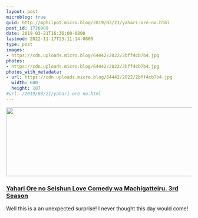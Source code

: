 ```yaml
---
layout: post
microblog: true
guid: http://mphilpot.micro.blog/2019/03/21/yahari-ore-no.html
post_id: 1726989
date: 2019-03-21T16:36:00-0800
lastmod: 2022-11-17T23:11:14-0800
type: post
images:
- https://cdn.uploads.micro.blog/64442/2022/2bff4cb7b4.jpg
photos:
- https://cdn.uploads.micro.blog/64442/2022/2bff4cb7b4.jpg
photos_with_metadata:
- url: https://cdn.uploads.micro.blog/64442/2022/2bff4cb7b4.jpg
  width: 600
  height: 187
#url: /2019/03/21/yahari-ore-no.html
---
```

<img src="uploads/2022/2bff4cb7b4.jpg" width="600" height="187" alt="">

### [Yahari Ore no Seishun Love Comedy wa Machigatteiru. 3rd Season](https://anilist.co/anime/108489/Yahari-Ore-no-Seishun-Love-Comedy-wa-Machigatteiru-3rd-Season/)

Well this is a an unexpected surprise! I never thought this day would come!
